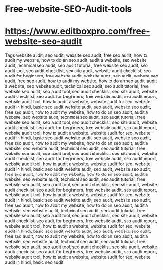 # Free-website-SEO-Audit-tools
# https://www.editboxpro.com/free-website-seo-audit

Tags
website audit, seo audit, website seo audit, free seo audit, how to audit my website, how to do an seo audit, audit a website, seo website audit, technical seo audit, seo audit tutorial, free website seo audit, seo audit tool, seo audit checklist, seo site audit, website audit checklist, seo audit for beginners, free website audit, website audit, seo audit, website seo audit, free seo audit, how to audit my website, how to do an seo audit, audit a website, seo website audit, technical seo audit, seo audit tutorial, free website seo audit, seo audit tool, seo audit checklist, seo site audit, website audit checklist, seo audit for beginners, free website audit, seo audit report, website audit tool, how to audit a website, website audit for seo, website audit in hindi, basic seo audit
website audit, seo audit, website seo audit, free seo audit, how to audit my website, how to do an seo audit, audit a website, seo website audit, technical seo audit, seo audit tutorial, free website seo audit, seo audit tool, seo audit checklist, seo site audit, website audit checklist, seo audit for beginners, free website audit, seo audit report, website audit tool, how to audit a website, website audit for seo, website audit in hindi, basic seo audit
website audit, seo audit, website seo audit, free seo audit, how to audit my website, how to do an seo audit, audit a website, seo website audit, technical seo audit, seo audit tutorial, free website seo audit, seo audit tool, seo audit checklist, seo site audit, website audit checklist, seo audit for beginners, free website audit, seo audit report, website audit tool, how to audit a website, website audit for seo, website audit in hindi, basic seo audit
website audit, seo audit, website seo audit, free seo audit, how to audit my website, how to do an seo audit, audit a website, seo website audit, technical seo audit, seo audit tutorial, free website seo audit, seo audit tool, seo audit checklist, seo site audit, website audit checklist, seo audit for beginners, free website audit, seo audit report, website audit tool, how to audit a website, website audit for seo, website audit in hindi, basic seo audit
website audit, seo audit, website seo audit, free seo audit, how to audit my website, how to do an seo audit, audit a website, seo website audit, technical seo audit, seo audit tutorial, free website seo audit, seo audit tool, seo audit checklist, seo site audit, website audit checklist, seo audit for beginners, free website audit, seo audit report, website audit tool, how to audit a website, website audit for seo, website audit in hindi, basic seo audit
website audit, seo audit, website seo audit, free seo audit, how to audit my website, how to do an seo audit, audit a website, seo website audit, technical seo audit, seo audit tutorial, free website seo audit, seo audit tool, seo audit checklist, seo site audit, website audit checklist, seo audit for beginners, free website audit, seo audit report, website audit tool, how to audit a website, website audit for seo, website audit in hindi, basic seo audit

